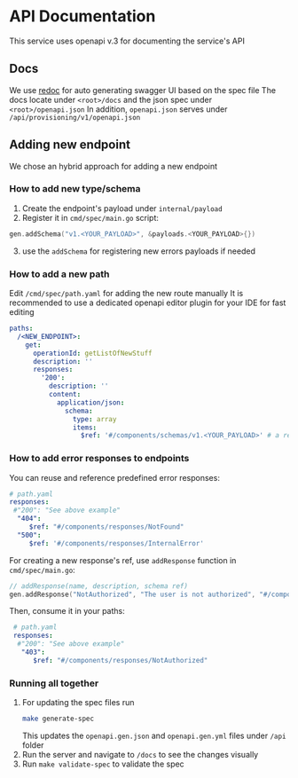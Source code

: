 # API Documentation

This service uses openapi v.3 for documenting the service's API

## Docs

We use [redoc](https://github.com/Redocly/redoc) for auto generating swagger UI based on the spec file
The docs locate under `<root>/docs` and the json spec under `<root>/openapi.json`
In addition, `openapi.json` serves under `/api/provisioning/v1/openapi.json`

## Adding new endpoint

We chose an hybrid approach for adding a new endpoint

### How to add new type/schema
1. Create the endpoint's payload under `internal/payload`
2. Register it in `cmd/spec/main.go` script:
```go
gen.addSchema("v1.<YOUR_PAYLOAD>", &payloads.<YOUR_PAYLOAD>{})
```
3. use the `addSchema` for registering new errors payloads if needed

### How to add a new path
Edit `/cmd/spec/path.yaml` for adding the new route manually
It is recommended to use a dedicated openapi editor plugin for your IDE for fast editing

```yml
paths:
  /<NEW_ENDPOINT>:
    get:
      operationId: getListOfNewStuff
      description: ''
      responses:
        '200':
          description: ''
          content:
            application/json:
              schema:
                type: array
                items:
                  $ref: '#/components/schemas/v1.<YOUR_PAYLOAD>' # a reference to the registered type 
```

### How to add error responses to endpoints
You can reuse and reference predefined error responses:

 ```yaml
 # path.yaml
 responses:
  #"200": "See above example"
   "404":
      $ref: "#/components/responses/NotFound"
   "500":
      $ref: '#/components/responses/InternalError'
 ```
For creating a new response's ref, use `addResponse` function in `cmd/spec/main.go`:
```go
// addResponse(name, description, schema ref)
gen.addResponse("NotAuthorized", "The user is not authorized", "#/components/schemas/v1.ResponseError")
```
Then, consume it in your paths:
```yaml
 # path.yaml
 responses:
  #"200": "See above example"
   "403":
      $ref: "#/components/responses/NotAuthorized"
```

### Running all together

1. For updating the spec files run
   ```sh
   make generate-spec
   ```
   This updates the `openapi.gen.json` and `openapi.gen.yml` files under `/api` folder
2. Run the server and navigate to `/docs` to see the changes visually
3. Run `make validate-spec` to validate the spec
